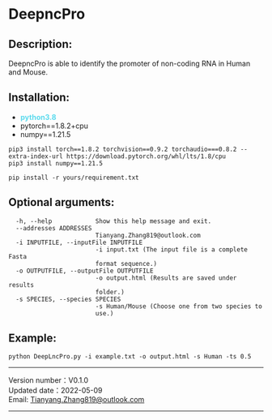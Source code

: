 DeepncPro
====
Description:
------------
DeepncPro is able to identify the promoter of non-coding RNA in Human and Mouse.

Installation:
-------------
- <span  style="color: #5bdaed; font-weight: bold">python3.8</span>
- pytorch==1.8.2+cpu
- numpy==1.21.5
``` 
pip3 install torch==1.8.2 torchvision==0.9.2 torchaudio===0.8.2 --extra-index-url https://download.pytorch.org/whl/lts/1.8/cpu
pip3 install numpy==1.21.5
``` 
``` 
pip install -r yours/requirement.txt
``` 
Optional arguments:
-------------------
```
  -h, --help            Show this help message and exit.
  --addresses ADDRESSES
                        Tianyang.Zhang819@outlook.com
  -i INPUTFILE, --inputFile INPUTFILE
                        -i input.txt (The input file is a complete Fasta
                        format sequence.)
  -o OUTPUTFILE, --outputFile OUTPUTFILE
                        -o output.html (Results are saved under results
                        folder.)
  -s SPECIES, --species SPECIES
                        -s Human/Mouse (Choose one from two species to
                        use.)
```
Example:
--------
```
python DeepLncPro.py -i example.txt -o output.html -s Human -ts 0.5
```
***
Version number：V0.1.0 <br>
Updated date：2022-05-09 <br>
Email: Tianyang.Zhang819@outlook.com
***

